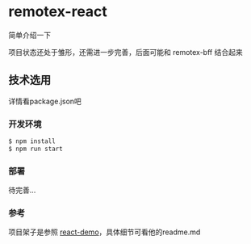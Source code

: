 # remotex-react

简单介绍一下

项目状态还处于雏形，还需进一步完善，后面可能和 remotex-bff 结合起来

## 技术选用

详情看package.json吧

### 开发环境
```bash
$ npm install
$ npm run start
```

### 部署

待完善...


### 参考

项目架子是参照 [react-demo](https://github.com/kenberkeley/react-demo#getting-started)，具体细节可看他的readme.md
